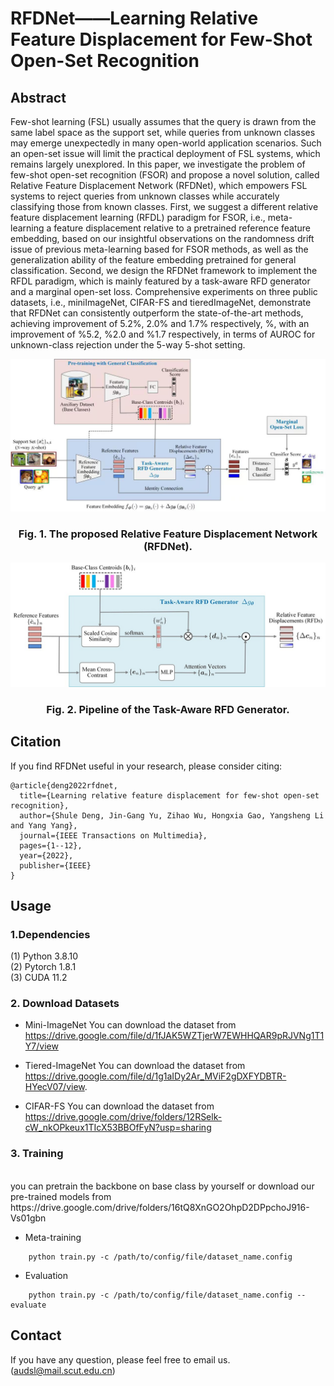 # RFDNet——Learning Relative Feature Displacement for Few-Shot Open-Set Recognition

## Abstract
Few-shot learning (FSL) usually assumes that the query is drawn from the same label space as the support set, while queries from unknown classes may emerge unexpectedly in many open-world application scenarios. Such an open-set issue will limit the practical deployment of FSL systems, which remains largely unexplored. In this paper, we investigate the problem of few-shot open-set recognition (FSOR) and propose a novel solution, called Relative Feature Displacement Network  (RFDNet), which empowers FSL systems to reject queries from unknown classes while accurately classifying those from known classes. First, we suggest a different relative feature displacement learning (RFDL) paradigm for FSOR, i.e., meta-learning a feature displacement relative to a pretrained reference feature embedding, based on our insightful observations on the randomness drift issue of previous meta-learning based for FSOR methods, as well as the generalization ability of the feature embedding pretrained for general classification. Second, we design the RFDNet framework to implement the RFDL paradigm, which is mainly featured by a task-aware RFD generator and a marginal open-set loss.  Comprehensive experiments on three public datasets, i.e., miniImageNet, CIFAR-FS and tieredImageNet, demonstrate that RFDNet can consistently outperform  the state-of-the-art  methods, achieving improvement of 5.2\%, 2.0\% and 1.7\% respectively, %, with an improvement of \%5.2, \%2.0 and \%1.7 respectively, in terms of AUROC for unknown-class rejection under the 5-way 5-shot setting.

![image](overview.jpg)
### <p align="center">Fig. 1. The proposed Relative Feature Displacement Network (RFDNet).</p>     

![image](rfd-module.jpg)
### <p align="center">Fig. 2. Pipeline of the Task-Aware RFD Generator.</p>   

## Citation
If you find RFDNet useful in your research, please consider citing:  

```
@article{deng2022rfdnet,  
  title={Learning relative feature displacement for few-shot open-set recognition},  
  author={Shule Deng, Jin-Gang Yu, Zihao Wu, Hongxia Gao, Yangsheng Li and Yang Yang},  
  journal={IEEE Transactions on Multimedia},  
  pages={1--12},  
  year={2022},  
  publisher={IEEE}  
}

``` 


## Usage
### 1.Dependencies
(1) Python 3.8.10 <br/>
(2) Pytorch 1.8.1 <br/>
(3) CUDA 11.2 <br/>

### 2. Download Datasets
* Mini-ImageNet
You can download the dataset from https://drive.google.com/file/d/1fJAK5WZTjerW7EWHHQAR9pRJVNg1T1Y7/view

* Tiered-ImageNet
You can download the dataset from https://drive.google.com/file/d/1g1aIDy2Ar_MViF2gDXFYDBTR-HYecV07/view.

* CIFAR-FS
You can download the dataset from https://drive.google.com/drive/folders/12RSelk-cW_nkOPkeux1TIcX53BBOfFyN?usp=sharing


### 3. Training
<br/>
you can pretrain the backbone on base class by yourself or download our pre-trained models from https://drive.google.com/drive/folders/16tQ8XnGO2OhpD2DPpchoJ916-Vs01gbn

* Meta-training
```
    python train.py -c /path/to/config/file/dataset_name.config
```
* Evaluation
```
    python train.py -c /path/to/config/file/dataset_name.config --evaluate
```
## Contact
If you have any question, please feel free to email us. (audsl@mail.scut.edu.cn)







